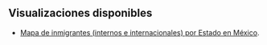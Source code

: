 
## Visualizaciones disponibles

* <a href="https://taller-abierto-de-humanidades-digitales.github.io/visualizaciones/migracion_por_estado.html" target ="_blank"> Mapa de inmigrantes (internos e internacionales) por Estado en México</a>.